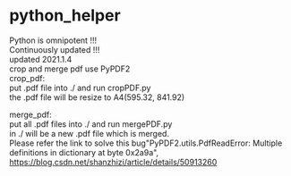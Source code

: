# python_helper
Python is omnipotent !!!  
Continuously updated !!!  
updated 2021.1.4   
crop and merge pdf use PyPDF2   
crop_pdf:   
    put .pdf file into ./ and run cropPDF.py    
    the .pdf file will be resize to A4(595.32, 841.92)    
    
merge_pdf:  
    put all .pdf files into ./ and run mergePDF.py  
    in ./ will be a new .pdf file which is merged.    
Please refer the link to solve this bug"PyPDF2.utils.PdfReadError: Multiple definitions in dictionary at byte 0x2a9a",  
https://blog.csdn.net/shanzhizi/article/details/50913260  
